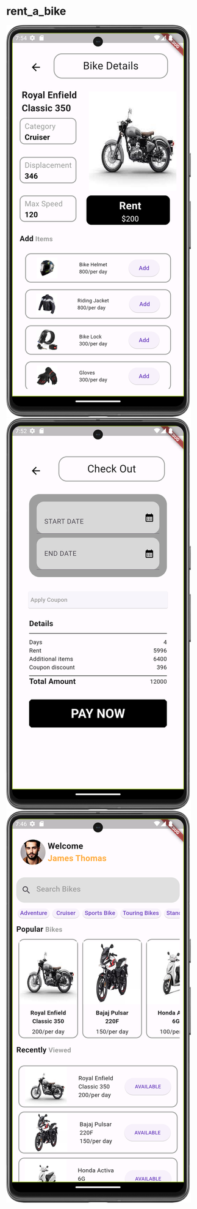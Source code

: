 # rent_a_bike
![bike_info_screen.png](screenshots%2Fbike_info_screen.png)![checkout_page.png](screenshots%2Fcheckout_page.png)![home_page.png](screenshots%2Fhome_page.png)